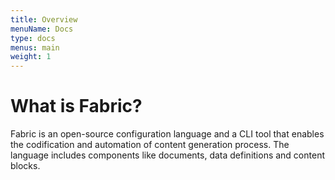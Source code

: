 ```yaml
---
title: Overview
menuName: Docs
type: docs
menus: main
weight: 1
---
```


# What is Fabric?

Fabric is an open-source configuration language and a CLI tool that enables the codification and automation of content generation process. The language includes components like documents, data definitions and content blocks.
